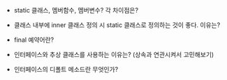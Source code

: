 + static 클래스, 멤버함수, 멤버변수? 각 차이점은?

+ 클래스 내부에 inner 클래스 정의 시 static 클래스로 정의하는 것이 좋다. 이유는?

+ final 예약어란?

+ 인터페이스와 추상 클래스를 사용하는 이유는? (상속과 연관시켜서 고민해보기)

+ 인터페이스의 디폴트 메소드란 무엇인가?



